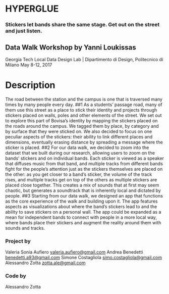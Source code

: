 # HYPERGLUE

### Stickers let bands share the same stage. Get out on the street and just listen.

## Data Walk Workshop by Yanni Loukissas
Georgia Tech Local Data Design Lab | Dipartimento di Design, Politecnico di Milano
May 8-12, 2017

# Description 

The road between the station and the campus is one that is traversed many times by many people every day.
##1
As a students’ passage road, many of them use this street as a place to stick their identity and projects through stickers placed on walls, poles and other elements of the street. We set out to explore this part of Bovisa’s identity by mapping the stickers placed on the roads around the campus. We tagged them by place, by category and by surface that they were sticked on.
We also decided to focus on one peculiar aspects of the stickers: their ability to link different places and dimensions, eventually erasing distance by spreading a message where the sticker is placed.
##2
For our data walk, we decided to zoom into the dataset that we built during our research, allowing users to zoom on the bands’ stickers and on individual bands.
Each sticker is viewed as a speaker that diffuses music from that band, and multiple tracks from different bands fight for the people’s attention just as the stickers themselves are placed on the other: as you get closer to a band’s sticker, the volume of the track rises, and multiple tracks get on top of the others as multiple stickers are placed close together. This creates a mix of sounds that at first may seem chaotic, but generates a soundtrack that is inherently local and dictated by people.
##3
Starting from our data walk, we designed an app that functions as the core experience of the walk and building upon it. The app features aspects as visualizations about where the band’s stickers lead to and the ability to save stickers on a personal wall.
The app could be expanded as a mean for independent bands to connect with people in a more local way, where bands place their stickers and augment the reality around them with sounds and tracks.

### Project by
Valeria Sonia Aufiero
valeria.aufiero@gmail.com
Andrea Benedetti
benedetti.a93@gmail.com
Simone Costagliola
simo.costagliola@gmail.com
Alessandro Zotta
zotta.ale@gmail.com

### Code by
Alessandro Zotta
